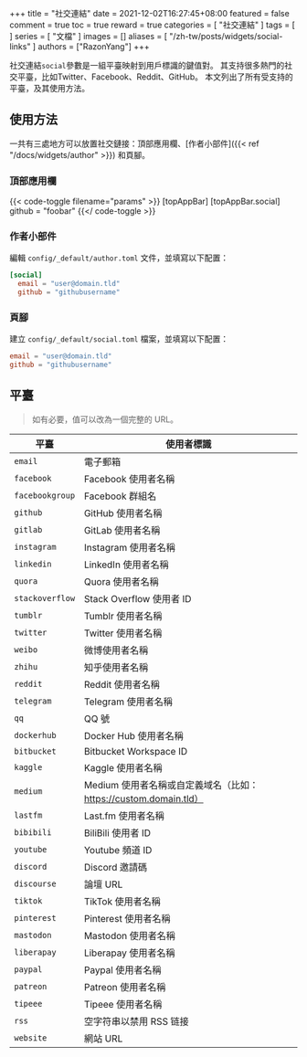 +++
title = "社交連結"
date = 2021-12-02T16:27:45+08:00
featured = false
comment = true
toc = true
reward = true
categories = [
  "社交連結"
]
tags = [
]
series = [
  "文檔"
]
images = []
aliases = [
  "/zh-tw/posts/widgets/social-links"
]
authors = ["RazonYang"]
+++

社交連結`social`參數是一組平臺映射到用戶標識的鍵值對。 
其支持很多熱門的社交平臺，比如Twitter、Facebook、Reddit、GitHub。
本文列出了所有受支持的平臺，及其使用方法。

<!--more-->

## 使用方法

一共有三處地方可以放置社交鏈接：頂部應用欄、[作者小部件]({{< ref "/docs/widgets/author" >}}) 和頁腳。

### 頂部應用欄

{{< code-toggle filename="params" >}}
[topAppBar]
  [topAppBar.social]
    github = "foobar"
{{</ code-toggle >}}

### 作者小部件

編輯 `config/_default/author.toml` 文件，並填寫以下配置：

```toml
[social]
  email = "user@domain.tld"
  github = "githubusername"
```

### 頁腳

建立 `config/_default/social.toml` 檔案，並填寫以下配置：

```toml
email = "user@domain.tld"
github = "githubusername"
```

## 平臺

> 如有必要，值可以改為一個完整的 URL。

| 平臺 | 使用者標識 |
|---|---|
| `email` | 電子郵箱 |
| `facebook` | Facebook 使用者名稱 |
| `facebookgroup` | Facebook 群組名 |
| `github` | GitHub 使用者名稱 |
| `gitlab` | GitLab 使用者名稱 |
| `instagram` | Instagram 使用者名稱 |
| `linkedin` | LinkedIn 使用者名稱 |
| `quora` | Quora 使用者名稱 |
| `stackoverflow` | Stack Overflow 使用者 ID |
| `tumblr` | Tumblr 使用者名稱 |
| `twitter` | Twitter 使用者名稱 |
| `weibo` | 微博使用者名稱 |
| `zhihu` | 知乎使用者名稱 |
| `reddit` | Reddit 使用者名稱 |
| `telegram` | Telegram 使用者名稱 |
| `qq` | QQ 號 |
| `dockerhub` | Docker Hub 使用者名稱 |
| `bitbucket` | Bitbucket Workspace ID |
| `kaggle` | Kaggle 使用者名稱 |
| `medium` | Medium 使用者名稱或自定義域名（比如：https://custom.domain.tld） |
| `lastfm` | Last.fm 使用者名稱 |
| `bibibili` | BiliBili 使用者 ID |
| `youtube` | Youtube 頻道 ID |
| `discord` | Discord 邀請碼 |
| `discourse` | 論壇 URL |
| `tiktok` | TikTok 使用者名稱 |
| `pinterest` | Pinterest 使用者名稱 |
| `mastodon` | Mastodon 使用者名稱 |
| `liberapay` | Liberapay 使用者名稱 |
| `paypal` | Paypal 使用者名稱 |
| `patreon` | Patreon 使用者名稱 |
| `tipeee` | Tipeee 使用者名稱 |
| `rss` | 空字符串以禁用 RSS 链接 |
| `website` | 網站 URL |
